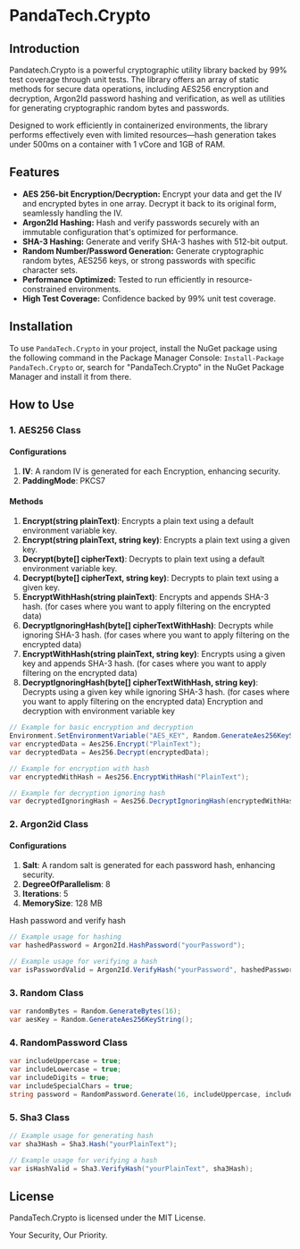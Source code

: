 # PandaTech.Crypto
## Introduction
Pandatech.Crypto is a powerful cryptographic utility library backed by 99% test coverage through unit tests. The library offers an array of static methods for secure data operations, including AES256 encryption and decryption, Argon2Id password hashing and verification, as well as utilities for generating cryptographic random bytes and passwords.

Designed to work efficiently in containerized environments, the library performs effectively even with limited resources—hash generation takes under 500ms on a container with 1 vCore and 1GB of RAM.

## Features
* **AES 256-bit Encryption/Decryption:** Encrypt your data and get the IV and encrypted bytes in one array. Decrypt it back to its original form, seamlessly handling the IV.
* **Argon2Id Hashing:** Hash and verify passwords securely with an immutable configuration that's optimized for performance.
* **SHA-3 Hashing:** Generate and verify SHA-3 hashes with 512-bit output.
* **Random Number/Password Generation:** Generate cryptographic random bytes, AES256 keys, or strong passwords with specific character sets.
* **Performance Optimized:** Tested to run efficiently in resource-constrained environments.
* **High Test Coverage:** Confidence backed by 99% unit test coverage.

## Installation

To use `PandaTech.Crypto` in your project, install the NuGet package using the following command in the Package Manager Console:
`Install-Package PandaTech.Crypto` or, search for "PandaTech.Crypto" in the NuGet Package Manager and install it from there.

## How to Use

### 1. AES256 Class
#### Configurations
1. **IV**: A random IV is generated for each Encryption, enhancing security.
2. **PaddingMode**: PKCS7
#### Methods
1. **Encrypt(string plainText)**: Encrypts a plain text using a default environment variable key.
2. **Encrypt(string plainText, string key)**: Encrypts a plain text using a given key.
3. **Decrypt(byte[] cipherText)**: Decrypts to plain text using a default environment variable key.
4. **Decrypt(byte[] cipherText, string key)**: Decrypts to plain text using a given key.
5. **EncryptWithHash(string plainText)**: Encrypts and appends SHA-3 hash. (for cases where you want to apply filtering on the encrypted data)
6. **DecryptIgnoringHash(byte[] cipherTextWithHash)**: Decrypts while ignoring SHA-3 hash. (for cases where you want to apply filtering on the encrypted data)
7. **EncryptWithHash(string plainText, string key)**: Encrypts using a given key and appends SHA-3 hash. (for cases where you want to apply filtering on the encrypted data)
8. **DecryptIgnoringHash(byte[] cipherTextWithHash, string key)**: Decrypts using a given key while ignoring SHA-3 hash. (for cases where you want to apply filtering on the encrypted data)
Encryption and decryption with environment variable key
```csharp
// Example for basic encryption and decryption
Environment.SetEnvironmentVariable("AES_KEY", Random.GenerateAes256KeyString());
var encryptedData = Aes256.Encrypt("PlainText");
var decryptedData = Aes256.Decrypt(encryptedData);

// Example for encryption with hash
var encryptedWithHash = Aes256.EncryptWithHash("PlainText");

// Example for decryption ignoring hash
var decryptedIgnoringHash = Aes256.DecryptIgnoringHash(encryptedWithHash);
```

### 2. Argon2id Class
#### Configurations
1. **Salt**: A random salt is generated for each password hash, enhancing security.
2. **DegreeOfParallelism**: 8 
3. **Iterations**: 5 
4. **MemorySize**: 128 MB

Hash password and verify hash
```csharp
// Example usage for hashing
var hashedPassword = Argon2Id.HashPassword("yourPassword");

// Example usage for verifying a hash
var isPasswordValid = Argon2Id.VerifyHash("yourPassword", hashedPassword);
```
### 3. Random Class
```csharp
var randomBytes = Random.GenerateBytes(16);
var aesKey = Random.GenerateAes256KeyString();
```

### 4. RandomPassword Class
```csharp
var includeUppercase = true;
var includeLowercase = true;
var includeDigits = true;
var includeSpecialChars = true;
string password = RandomPassword.Generate(16, includeUppercase, includeLowercase, includeDigits, includeSpecialChars);
```

### 5. Sha3 Class
```csharp
// Example usage for generating hash
var sha3Hash = Sha3.Hash("yourPlainText");

// Example usage for verifying a hash
var isHashValid = Sha3.VerifyHash("yourPlainText", sha3Hash);
```


## License
PandaTech.Crypto is licensed under the MIT License.

Your Security, Our Priority.